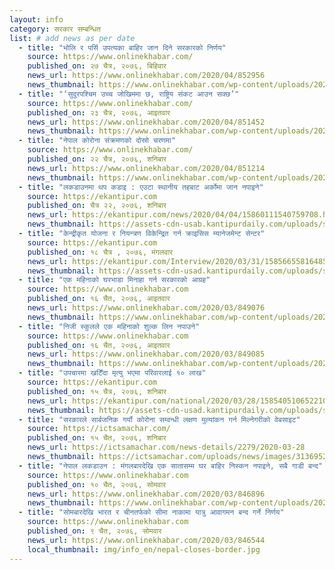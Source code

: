 ```yaml
---
layout: info
category: सरकार सम्बन्धित
list: # add news as per date
  - title: "भोलि र पर्सि उपत्यका बाहिर जान दिने सरकारको निर्णय"
    source: https://www.onlinekhabar.com/
    published_on: २७ चैत्र, २०७६, बिहिवार
    news_url: https://www.onlinekhabar.com/2020/04/852956
    news_thumbnail: https://www.onlinekhabar.com/wp-content/uploads/2020/04/KTM-to-Sunsari-4.jpg
  - title: "‘सुदूरपश्चिम उच्च जोखिममा छ, राष्ट्रिय संकट आउन सक्छ’"
    source: https://www.onlinekhabar.com/
    published_on: २३ चैत्र, २०७६, आइतवार
    news_url: https://www.onlinekhabar.com/2020/04/851452
    news_thumbnail: https://www.onlinekhabar.com/wp-content/uploads/2020/04/gunaraj-awasthi.jpg
  - title: "नेपाल कोरोना संक्रमणको दोस्रो चरणमा"
    source: https://www.onlinekhabar.com/
    published_on: २२ चैत्र, २०७६, शनिबार
    news_url: https://www.onlinekhabar.com/2020/04/851214
    news_thumbnail: https://www.onlinekhabar.com/wp-content/uploads/2020/04/Dr-Bikash-Devkota.jpg
  - title: "लकडाउनमा थप कडाइ : एउटा स्थानीय तहबाट अर्कोमा जान नपाइने"
    source: https://ekantipur.com
    published_on: चैत्र २२, २०७६, शनिबार
    news_url: https://ekantipur.com/news/2020/04/04/15860111540759708.html
    news_thumbnail: https://assets-cdn-usab.kantipurdaily.com/uploads/source/news/kantipur/2020/third-party/cabinetmeeting-0442020034048-1000x0.jpg
  - title: "केन्द्रीकृत योजना र नियन्त्रण विकेन्द्रित गर्न क्राइसिस म्यानेजमेन्ट सेन्टर"
    source: https://ekantipur.com
    published_on: १८ चैत्र , २०७६, मंगलवार
    news_url: https://ekantipur.com/Interview/2020/03/31/158566558164859308.html
    news_thumbnail: https://assets-cdn-usad.kantipurdaily.com/uploads/source/news/kantipur/2020/third-party/ishwor-pokhrel10-2022018105653-1000x0-2332018030741-1000x0-0512019075206-1000x0-3132020043827-1000x0.jpg
  - title: "एक महिनाको घरभाडा मिनाहा गर्न सरकारको आग्रह"
    source: https://www.onlinekhabar.com
    published_on: १६ चैत, २०७६, आइतवार
    news_url: https://www.onlinekhabar.com/2020/03/849076
    news_thumbnail: https://www.onlinekhabar.com/wp-content/uploads/2020/03/House-Rent.jpg
  - title: "निजी स्कुलले एक महिनाको शुल्क लिन नपाउने"
    source: https://www.onlinekhabar.com
    published_on: १६ चैत, २०७६, आइतवार
    news_url: https://www.onlinekhabar.com/2020/03/849085
    news_thumbnail: https://www.onlinekhabar.com/wp-content/uploads/2020/03/Infrared-Thermometer-at-VS-Niketan-School-9.jpg
  - title: "उपचारमा खटिँदा मृत्यु भएमा परिवारलाई १० लाख"
    source: https://ekantipur.com
    published_on: १५ चैत्र, २०७६, शनिबार
    news_url: https://ekantipur.com/national/2020/03/28/15854051065221011.html
    news_thumbnail: https://assets-cdn-usad.kantipurdaily.com/uploads/source/news/kantipur/2020/third-party/godawori-2832020031811-1000x0.jpg
  - title: "सरकारले सार्बजनिक गर्यो कोरोना सम्वन्धी लक्षण मुल्यांकन गर्न मिल्नेगरीको वेबसाइट"
    source: https://ictsamachar.com/
    published_on: १५ चैत, २०७६, शनिबार
    news_url: https://ictsamachar.com/news-details/2279/2020-03-28
    news_thumbnail: https://ictsamachar.com/uploads/news/images/313695253report.jpeg
  - title: "नेपाल लकडाउन : मंगलबारदेखि एक सातासम्म घर बाहिर निस्कन नपाइने, सबै गाडी बन्द"
    source: https://www.onlinekhabar.com
    published_on: १० चैत, २०७६, सोमवार
    news_url: https://www.onlinekhabar.com/2020/03/846896
    news_thumbnail: https://www.onlinekhabar.com/wp-content/uploads/2020/03/covid-19-samiti-890.jpg
  - title: "सोमबारदेखि भारत र चीनतर्फको सीमा नाकामा यात्रु आवागमन बन्द गर्ने निर्णय"
    source: https://www.onlinekhabar.com
    published_on: ९ चैत, २०७६, सोमवार
    news_url: https://www.onlinekhabar.com/2020/03/846544
    local_thumbnail: img/info_en/nepal-closes-border.jpg
---
```


